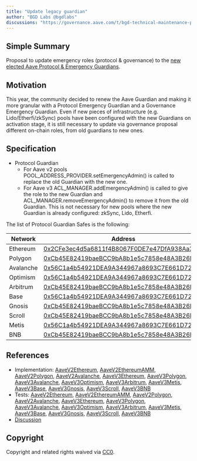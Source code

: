 ```yaml
---
title: "Update legacy guardian"
author: "BGD Labs @bgdlabs"
discussions: "https://governance.aave.com/t/bgd-technical-maintenance-proposals/15274/48"
---
```


## Simple Summary

Proposal to update emergency roles (protocol & governance) to the [new elected Aave Protocol & Emergency Guardians](https://governance.aave.com/t/arfc-renewal-of-aave-guardian-2024/17523).

## Motivation

This year, the community decided to renew the Aave Guardian and making it more granular with a Protocol Emergency Guardian and a Governance Emergency Guardian.
Even if new pieces of infrastructure (e.g. Lido/Etherfi/zkSync) pools have been configured with the new Guardians on activation stage, it is still necessary to update via governance proposal different on-chain roles, from old guardians to new ones.

## Specification

- Protocol Guardian
  - For Aave v2 pools POOL_ADDRESS_PROVIDER.setEmergencyAdmin() is called to replace the old Guardian with the new one.
  - For Aave v3 ACL_MANAGER.addEmergencyAdmin() is called to give the role to the new Guardian and ACL_MANAGER.removeEmergencyAdmin() to remove it from the old Guardian. This is not necessary for new pools where the new Guardian is already configured: zkSync, Lido, Etherfi.

The list of Protocol Guardian Safes is the following:

| Network   | Address                                                                                                                              |
| --------- | ------------------------------------------------------------------------------------------------------------------------------------ |
| Ethereum  | [0x2CFe3ec4d5a6811f4B8067F0DE7e47DfA938Aa30](https://etherscan.io/address/0x2CFe3ec4d5a6811f4B8067F0DE7e47DfA938Aa30)                |
| Polygon   | [0xCb45E82419baeBCC9bA8b1e5c7858e48A3B26Ea6](https://polygonscan.com/address/0xCb45E82419baeBCC9bA8b1e5c7858e48A3B26Ea6)             |
| Avalanche | [0x56C1a4b54921DEA9A344967a8693C7E661D72968](https://snowtrace.io/address/0x56C1a4b54921DEA9A344967a8693C7E661D72968)                |
| Optimism  | [0x56C1a4b54921DEA9A344967a8693C7E661D72968](https://optimistic.etherscan.io/address/0x56C1a4b54921DEA9A344967a8693C7E661D72968)     |
| Arbitrum  | [0xCb45E82419baeBCC9bA8b1e5c7858e48A3B26Ea6](https://arbiscan.io/address/0xCb45E82419baeBCC9bA8b1e5c7858e48A3B26Ea6)                 |
| Base      | [0x56C1a4b54921DEA9A344967a8693C7E661D72968](https://basescan.org/address/0x56C1a4b54921DEA9A344967a8693C7E661D72968)                |
| Gnosis    | [0xCb45E82419baeBCC9bA8b1e5c7858e48A3B26Ea6](https://gnosisscan.io/address/0xCb45E82419baeBCC9bA8b1e5c7858e48A3B26Ea6)               |
| Scroll    | [0xCb45E82419baeBCC9bA8b1e5c7858e48A3B26Ea6](https://scrollscan.com/address/0xCb45E82419baeBCC9bA8b1e5c7858e48A3B26Ea6)              |
| Metis     | [0x56C1a4b54921DEA9A344967a8693C7E661D72968](https://andromeda-explorer.metis.io/address/0x56C1a4b54921DEA9A344967a8693C7E661D72968) |
| BNB       | [0xCb45E82419baeBCC9bA8b1e5c7858e48A3B26Ea6](https://bscscan.com/address/0xCb45E82419baeBCC9bA8b1e5c7858e48A3B26Ea6)                 |

## References

- Implementation: [AaveV2Ethereum](https://github.com/bgd-labs/aave-proposals-v3/blob/main/src/20241016_Multi_UpdateLegacyGuardian/AaveV2Ethereum_UpdateLegacyGuardian_20241016.sol), [AaveV2EthereumAMM](https://github.com/bgd-labs/aave-proposals-v3/blob/main/src/20241016_Multi_UpdateLegacyGuardian/AaveV2EthereumAMM_UpdateLegacyGuardian_20241016.sol), [AaveV2Polygon](https://github.com/bgd-labs/aave-proposals-v3/blob/main/src/20241016_Multi_UpdateLegacyGuardian/AaveV2Polygon_UpdateLegacyGuardian_20241016.sol), [AaveV2Avalanche](https://github.com/bgd-labs/aave-proposals-v3/blob/main/src/20241016_Multi_UpdateLegacyGuardian/AaveV2Avalanche_UpdateLegacyGuardian_20241016.sol), [AaveV3Ethereum](https://github.com/bgd-labs/aave-proposals-v3/blob/main/src/20241016_Multi_UpdateLegacyGuardian/AaveV3Ethereum_UpdateLegacyGuardian_20241016.sol), [AaveV3Polygon](https://github.com/bgd-labs/aave-proposals-v3/blob/main/src/20241016_Multi_UpdateLegacyGuardian/AaveV3Polygon_UpdateLegacyGuardian_20241016.sol), [AaveV3Avalanche](https://github.com/bgd-labs/aave-proposals-v3/blob/main/src/20241016_Multi_UpdateLegacyGuardian/AaveV3Avalanche_UpdateLegacyGuardian_20241016.sol), [AaveV3Optimism](https://github.com/bgd-labs/aave-proposals-v3/blob/main/src/20241016_Multi_UpdateLegacyGuardian/AaveV3Optimism_UpdateLegacyGuardian_20241016.sol), [AaveV3Arbitrum](https://github.com/bgd-labs/aave-proposals-v3/blob/main/src/20241016_Multi_UpdateLegacyGuardian/AaveV3Arbitrum_UpdateLegacyGuardian_20241016.sol), [AaveV3Metis](https://github.com/bgd-labs/aave-proposals-v3/blob/main/src/20241016_Multi_UpdateLegacyGuardian/AaveV3Metis_UpdateLegacyGuardian_20241016.sol), [AaveV3Base](https://github.com/bgd-labs/aave-proposals-v3/blob/main/src/20241016_Multi_UpdateLegacyGuardian/AaveV3Base_UpdateLegacyGuardian_20241016.sol), [AaveV3Gnosis](https://github.com/bgd-labs/aave-proposals-v3/blob/main/src/20241016_Multi_UpdateLegacyGuardian/AaveV3Gnosis_UpdateLegacyGuardian_20241016.sol), [AaveV3Scroll](https://github.com/bgd-labs/aave-proposals-v3/blob/main/src/20241016_Multi_UpdateLegacyGuardian/AaveV3Scroll_UpdateLegacyGuardian_20241016.sol), [AaveV3BNB](https://github.com/bgd-labs/aave-proposals-v3/blob/main/src/20241016_Multi_UpdateLegacyGuardian/AaveV3BNB_UpdateLegacyGuardian_20241016.sol)
- Tests: [AaveV2Ethereum](https://github.com/bgd-labs/aave-proposals-v3/blob/main/src/20241016_Multi_UpdateLegacyGuardian/AaveV2Ethereum_UpdateLegacyGuardian_20241016.t.sol), [AaveV2EthereumAMM](https://github.com/bgd-labs/aave-proposals-v3/blob/main/src/20241016_Multi_UpdateLegacyGuardian/AaveV2EthereumAMM_UpdateLegacyGuardian_20241016.t.sol), [AaveV2Polygon](https://github.com/bgd-labs/aave-proposals-v3/blob/main/src/20241016_Multi_UpdateLegacyGuardian/AaveV2Polygon_UpdateLegacyGuardian_20241016.t.sol), [AaveV2Avalanche](https://github.com/bgd-labs/aave-proposals-v3/blob/main/src/20241016_Multi_UpdateLegacyGuardian/AaveV2Avalanche_UpdateLegacyGuardian_20241016.t.sol), [AaveV3Ethereum](https://github.com/bgd-labs/aave-proposals-v3/blob/main/src/20241016_Multi_UpdateLegacyGuardian/AaveV3Ethereum_UpdateLegacyGuardian_20241016.t.sol), [AaveV3Polygon](https://github.com/bgd-labs/aave-proposals-v3/blob/main/src/20241016_Multi_UpdateLegacyGuardian/AaveV3Polygon_UpdateLegacyGuardian_20241016.t.sol), [AaveV3Avalanche](https://github.com/bgd-labs/aave-proposals-v3/blob/main/src/20241016_Multi_UpdateLegacyGuardian/AaveV3Avalanche_UpdateLegacyGuardian_20241016.t.sol), [AaveV3Optimism](https://github.com/bgd-labs/aave-proposals-v3/blob/main/src/20241016_Multi_UpdateLegacyGuardian/AaveV3Optimism_UpdateLegacyGuardian_20241016.t.sol), [AaveV3Arbitrum](https://github.com/bgd-labs/aave-proposals-v3/blob/main/src/20241016_Multi_UpdateLegacyGuardian/AaveV3Arbitrum_UpdateLegacyGuardian_20241016.t.sol), [AaveV3Metis](https://github.com/bgd-labs/aave-proposals-v3/blob/main/src/20241016_Multi_UpdateLegacyGuardian/AaveV3Metis_UpdateLegacyGuardian_20241016.t.sol), [AaveV3Base](https://github.com/bgd-labs/aave-proposals-v3/blob/main/src/20241016_Multi_UpdateLegacyGuardian/AaveV3Base_UpdateLegacyGuardian_20241016.t.sol), [AaveV3Gnosis](https://github.com/bgd-labs/aave-proposals-v3/blob/main/src/20241016_Multi_UpdateLegacyGuardian/AaveV3Gnosis_UpdateLegacyGuardian_20241016.t.sol), [AaveV3Scroll](https://github.com/bgd-labs/aave-proposals-v3/blob/main/src/20241016_Multi_UpdateLegacyGuardian/AaveV3Scroll_UpdateLegacyGuardian_20241016.t.sol), [AaveV3BNB](https://github.com/bgd-labs/aave-proposals-v3/blob/main/src/20241016_Multi_UpdateLegacyGuardian/AaveV3BNB_UpdateLegacyGuardian_20241016.t.sol)
- [Discussion](https://governance.aave.com/t/bgd-technical-maintenance-proposals/15274/48)

## Copyright

Copyright and related rights waived via [CC0](https://creativecommons.org/publicdomain/zero/1.0/).
